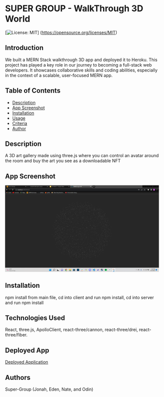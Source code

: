 # SUPER GROUP - WalkThrough 3D World
[![License: MIT](https://img.shields.io/badge/License-MIT-yellow.svg)]
(https://opensource.org/licenses/MIT) 

## Introduction

We built a MERN Stack walkthrough 3D app and deployed it to Heroku. This project has played a key role in our journey to becoming a full-stack web developers. It showcases collaborative skills and coding abilities, especially in the context of a scalable, user-focused MERN app.

## Table of Contents
- [Description](#description)
- [App Screenshot](#appscreenshot)
- [Installation](#installation) 
- [Usage](#usage)
- [Criteria](#Criteria)
- [Author](#author)

## Description

A 3D art gallery made using three.js where you can control an avatar around the room and buy the art you see as a downloadable NFT

## App Screenshot

![Screenshot](https://github.com/LymphCode/super-group/blob/main/assets/screenshot/world-screenshot.png)

## Installation

npm install from main file,
cd into client and run npm install,
cd into server and run npm install

## Technologies Used
React, three.js, ApolloClient, react-three/cannon, react-three/drei, react-three/fiber.

## Deployed App
[Deployed Application](https://super-group-100.herokuapp.com/)

## Authors
Super-Group (Jonah, Eden, Nate, and Odin)
